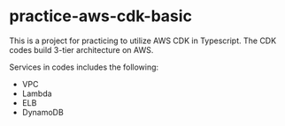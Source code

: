 # practice-aws-cdk-basic

This is a project for practicing to utilize AWS CDK in Typescript.
The CDK codes build 3-tier architecture on AWS.

Services in codes includes the following:

- VPC
- Lambda
- ELB
- DynamoDB
